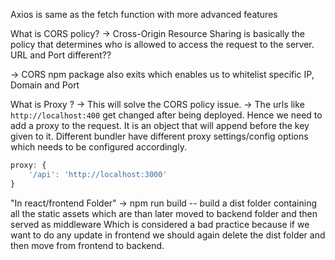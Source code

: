 Axios is same as the fetch function with more advanced features

What is CORS policy?
->  Cross-Origin Resource Sharing is basically the policy that determines who is allowed to access the  request to the server. URL and Port different??
    
->  CORS npm package also exits which enables us to whitelist specific IP, Domain and Port

What is Proxy ?
-> This will solve the CORS policy issue.
-> The urls like `http://localhost:400` get changed after being deployed. Hence we need to add a proxy to the request. It is an object that will append before the key given to it. 
Different bundler have different proxy settings/config options which needs to be configured accordingly.

```javascript
proxy: {
    '/api': 'http://localhost:3000'
}
```
"In react/frontend Folder" -> npm run build -- build a dist folder containing all the static assets which are than later moved to backend folder and then served as middleware Which is considered a bad practice because if we want to do any update in frontend we should again delete the dist folder and then move from frontend to backend.